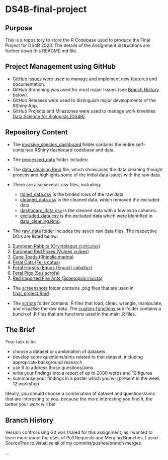 # DS4B-final-project

## Purpose
This is a repository to store the R Codebase used to produce the Final Project for DS4B 2023. The details of the Assignment instructions are further down this README.md file.

## Project Management using GitHub
-   [GitHub Issues](https://github.com/johann-wagner/DS4B-final-project/issues) were used to manage and implement new features and documentation.
-   GitHub Branching was used for most major Issues (see [Branch History](https://github.com/johann-wagner/DS4B-final-project/blob/main/README.md#branch-history) below).
-   GitHub Releases were used to distinguish major developments of the RShiny App.
-   GitHub Projects and Milestones were used to manage work timelines [Data Science for Biologists (DS4B)](https://github.com/users/johann-wagner/projects/2).

## Repository Content

-   The [invasive_species_dashboard](https://github.com/johann-wagner/DS4B-final-project/tree/main/invasive_species_dashboard) folder contains the entire self-contained RShiny dashboard codebase and data.

-   The [processed_data](https://github.com/johann-wagner/DS4B-final-project/tree/main/processed_data) folder includes:
  - The [data_cleaning.Rmd](https://github.com/johann-wagner/DS4B-final-project/blob/main/processed_data/data_cleaning.Rmd) file, which showcases the data cleaning thought process and highlights some of the initial data issues with the raw data.
  - There are also several .csv files, including:
    - [tidied_data.csv](https://github.com/johann-wagner/DS4B-final-project/blob/main/processed_data/tidied_data.csv) is the binded rows of the raw data.
    - [cleaned_data.csv](https://github.com/johann-wagner/DS4B-final-project/blob/main/processed_data/cleaned_data.csv) is the cleaned data, which removed the excluded data.
    - [dashboard_data.csv](https://github.com/johann-wagner/DS4B-final-project/blob/main/processed_data/dashboard_data.csv) is the cleaned data with a few extra columns.
    - [excluded_data.csv](https://github.com/johann-wagner/DS4B-final-project/blob/main/processed_data/excluded_data.csv) is the excluded data which were identified in [data_cleaning.Rmd](https://github.com/johann-wagner/DS4B-final-project/blob/main/processed_data/data_cleaning.Rmd).

-  The [raw_data](https://github.com/johann-wagner/DS4B-final-project/tree/main/raw_data) folder includes the seven raw data files. The respective DOIs are listed below:
  1.  [European Rabbits (Oryctolagus cuniculus)](https://doi.org/10.26197/ala.d0da2524-838a-4540-a160-fba8088f4850)
  2.  [European Red Foxes (Vulpes vulpes)](https://doi.org/10.26197/ala.5f700174-e92e-4376-a243-be05ffa93f46)
  3.  [Cane Toads (Rhinella marina)](https://doi.org/10.26197/ala.d6d70c2c-00de-4f76-8ea6-598b9562eb64)
  4.  [Feral Cats (Felis catus)](https://doi.org/10.26197/ala.57a58cdc-88c0-45c1-9260-bd17c6fc4b62)
  5.  [Feral Horses (Equus (Equus) caballus)](https://doi.org/10.26197/ala.c3cebb21-c2e0-41d0-8b5d-f446c2914827)
  6.  [Feral Pigs (Sus scrofa)](https://doi.org/10.26197/ala.952aa727-1915-4c3f-8399-ed940c24bfef)
  7.  [Red Imported Fire Ants (Solenopsis invicta)](https://doi.org/10.26197/ala.74b5dd29-4287-473d-8391-9184c8c62554)

-  The [screenshots](https://github.com/johann-wagner/DS4B-final-project/tree/main/screenshots) folder contains .png files that are used in [final_project.Rmd](https://github.com/johann-wagner/DS4B-final-project/blob/main/final_project.Rmd)

-  The [scripts](https://github.com/johann-wagner/DS4B-final-project/tree/main/scripts) folder contains .R files that load, clean, wrangle, manipulate, and visualise the raw data. The [custom-functions](https://github.com/johann-wagner/DS4B-final-project/tree/main/scripts/custom_functions) sub-folder contains a bunch of .R files that are functions used in the main .R files.

## The Brief
Your task is to:

-  choose a dataset or combination of datasets
-  develop some questions/aims related to that dataset, including appropriate background research
-  use R to address those questions/aims
-  write your findings into a report of up to 2000 words and 10 figures
-  summarise your findings in a poster which you will present in the week 12 workshop

Ideally, you should choose a combination of dataset and questions/aims that are interesting to you, because the more interesting you find it, the better your work will be!

## Branch History
Version control using Git was trialed for this assignment, as I wanted to learn more about the uses of Pull Requests and Merging Branches. I used SourceTree to visualise all of my commits/pushes/branch merges.

...
